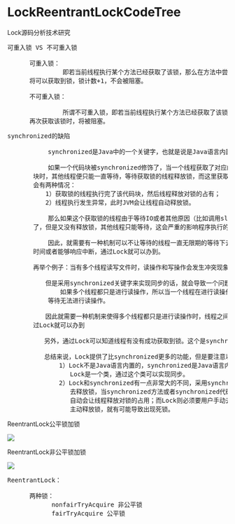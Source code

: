 # LockReentrantLockCodeTree
Lock源码分析技术研究


<pre>
可重入锁 VS 不可重入锁

      可重入锁：
               即若当前线程执行某个方法已经获取了该锁，那么在方法中尝试再次获取该锁时，
      将可以获取到锁，锁计数+1，不会被阻塞。

      不可重入锁：

               所谓不可重入锁，即若当前线程执行某个方法已经获取了该锁，那么在方法中尝试
      再次获取该锁时，将被阻塞。        
</pre>

<pre>
synchronized的缺陷
            
           synchronized是Java中的一个关键字，也就是说是Java语言内置的特性。

           如果一个代码块被synchronized修饰了，当一个线程获取了对应的锁，并执行该代码
       块时，其他线程便只能一直等待，等待获取锁的线程释放锁，而这里获取锁的线程释放锁只
       会有两种情况：
　　       1）获取锁的线程执行完了该代码块，然后线程释放对锁的占有；
　　       2）线程执行发生异常，此时JVM会让线程自动释放锁。

           那么如果这个获取锁的线程由于等待IO或者其他原因（比如调用sleep方法）被阻塞
       了，但是又没有释放锁，其他线程只能等待，这会严重的影响程序执行的效率。

           因此，就需要有一种机制可以不让等待的线程一直无限期的等待下去，比如只等待一段
       时间或者能够响应中断，通过Lock就可以办到。

       再举个例子：当有多个线程读写文件时，读操作和写操作会发生冲突现象，写操作和写操作会发生冲突现象，但是读操作和读操作不会发生冲突现象。

　　       但是采用synchronized关键字来实现同步的话，就会导致一个问题：
　　           如果多个线程都只是进行读操作，所以当一个线程在进行读操作时，其他线程只能
           等待无法进行读操作。

　　       因此就需要一种机制来使得多个线程都只是进行读操作时，线程之间不会发生冲突，通
       过Lock就可以办到

          另外，通过Lock可以知道线程有没有成功获取到锁。这个是synchronized无法办到的。

          总结来说，Lock提供了比synchronized更多的功能，但是要注意以下几点：
              1）Lock不是Java语言内置的，synchronized是Java语言内置的，是关键字，
                 Lock是一个类，通过这个类可以实现同步。
              2）Lock和synchronized有一点非常大的不同，采用synchronized不需要用户手动
                 去释放锁，当synchronized方法或者synchronized代码块执行完以后，系统
                 自动会让线程释放对锁的占用；而Lock则必须要用户手动去释放锁，如果没有
                 主动释放锁，就有可能导致出现死锁。
</pre>

ReentrantLock公平锁加锁

![](https://i.imgur.com/hTNd8j0.png)

ReentrantLock非公平锁加锁

![](https://i.imgur.com/GQWrrWa.png)

<pre>
ReentrantLock：

      两种锁：
            nonfairTryAcquire 非公平锁
            fairTryAcquire 公平锁
</pre>
